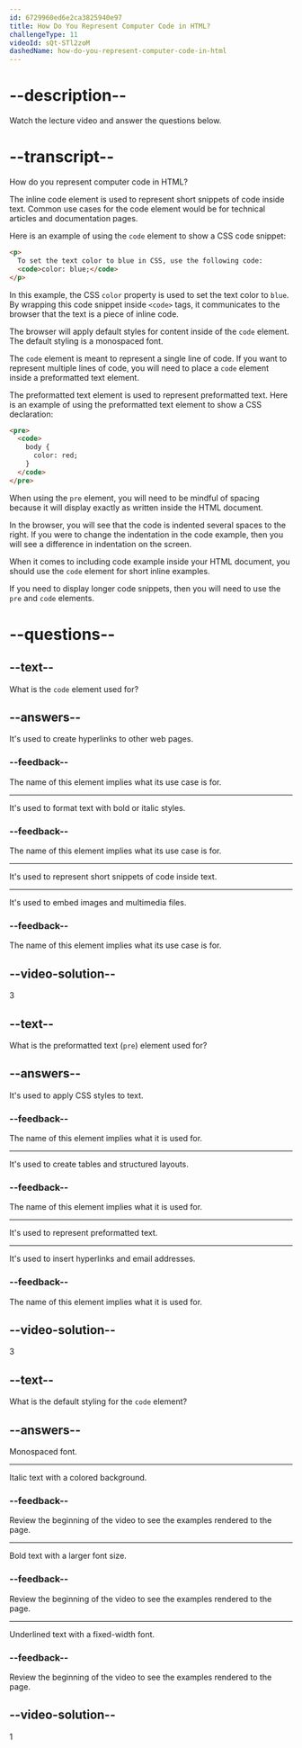 ```yaml
---
id: 6729960ed6e2ca3825940e97
title: How Do You Represent Computer Code in HTML?
challengeType: 11
videoId: sQt-STl2zoM
dashedName: how-do-you-represent-computer-code-in-html
---
```


# --description--

Watch the lecture video and answer the questions below.

# --transcript--

How do you represent computer code in HTML?

The inline code element is used to represent short snippets of code inside text. Common use cases for the code element would be for technical articles and documentation pages.

Here is an example of using the `code` element to show a CSS code snippet:

```html
<p>
  To set the text color to blue in CSS, use the following code:
  <code>color: blue;</code>
</p>
```

In this example, the CSS `color` property is used to set the text color to `blue`. By wrapping this code snippet inside `<code>` tags, it communicates to the browser that the text is a piece of inline code.

The browser will apply default styles for content inside of the `code` element. The default styling is a monospaced font.

The `code` element is meant to represent a single line of code. If you want to represent multiple lines of code, you will need to place a `code` element inside a preformatted text element.

The preformatted text element is used to represent preformatted text. Here is an example of using the preformatted text element to show a CSS declaration:

```html
<pre>
  <code>
    body {
      color: red;
    }
  </code>
</pre>
```

When using the `pre` element, you will need to be mindful of spacing because it will display exactly as written inside the HTML document.

In the browser, you will see that the code is indented several spaces to the right. If you were to change the indentation in the code example, then you will see a difference in indentation on the screen.

When it comes to including code example inside your HTML document, you should use the `code` element for short inline examples. 

If you need to display longer code snippets, then you will need to use the `pre` and `code` elements.

# --questions--

## --text--

What is the `code` element used for?

## --answers--

It's used to create hyperlinks to other web pages.

### --feedback--

The name of this element implies what its use case is for.

---

It's used to format text with bold or italic styles.

### --feedback--

The name of this element implies what its use case is for.

---

It's used to represent short snippets of code inside text.

---

It's used to embed images and multimedia files.

### --feedback--

The name of this element implies what its use case is for.

## --video-solution--

3

## --text--

What is the preformatted text (`pre`) element used for?

## --answers--

It's used to apply CSS styles to text.

### --feedback--

The name of this element implies what it is used for.

---

It's used to create tables and structured layouts.

### --feedback--

The name of this element implies what it is used for.

---

It's used to represent preformatted text.

---

It's used to insert hyperlinks and email addresses.

### --feedback--

The name of this element implies what it is used for.

## --video-solution--

3

## --text--

What is the default styling for the `code` element?

## --answers--

Monospaced font.

---

Italic text with a colored background.

### --feedback--

Review the beginning of the video to see the examples rendered to the page.

---

Bold text with a larger font size.

### --feedback--

Review the beginning of the video to see the examples rendered to the page.

---

Underlined text with a fixed-width font.

### --feedback--

Review the beginning of the video to see the examples rendered to the page.

## --video-solution--

1
